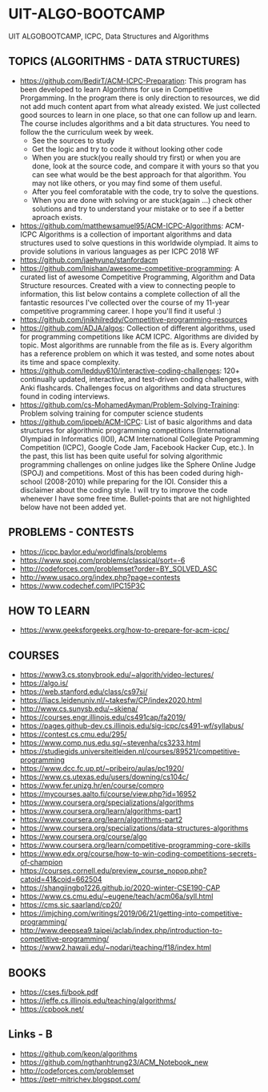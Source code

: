 # UIT-ALGO-BOOTCAMP
UIT ALGOBOOTCAMP, ICPC, Data Structures and Algorithms

## TOPICS (ALGORITHMS - DATA STRUCTURES)
* https://github.com/BedirT/ACM-ICPC-Preparation: This program has been developed to learn Algorithms for use in Competitive Prorgamming. In the program there is only direction to resources, we did not add much content apart from what already existed. We just collected good sources to learn in one place, so that one can follow up and learn. The course includes algorithms and a bit data structures. You need to follow the the curriculum week by week. 
    * See the sources to study
    * Get the logic and try to code it without looking other code
    * When you are stuck(you really should try first) or when you are done, look at the source code, and compare it with yours so that you can see what would be the best approach for that algorithm. You may not like others, or you may find some of them useful.
    * After you feel comforatable with the code, try to solve the questions.
    * When you are done with solving or are stuck(again ...) check other solutions and try to understand your mistake or to see if a better aproach exists.
* https://github.com/matthewsamuel95/ACM-ICPC-Algorithms: ACM-ICPC Algorithms is a collection of important algorithms and data structures used to solve questions in this worldwide olympiad. It aims to provide solutions in various languages as per ICPC 2018 WF
* https://github.com/jaehyunp/stanfordacm
* https://github.com/lnishan/awesome-competitive-programming: A curated list of awesome Competitive Programming, Algorithm and Data Structure resources. Created with a view to connecting people to information, this list below contains a complete collection of all the fantastic resources I've collected over the course of my 11-year competitive programming career. I hope you'll find it useful :)
* https://github.com/jnikhilreddy/Competitive-programming-resources
* https://github.com/ADJA/algos: Collection of different algorithms, used for programming competitions like ACM ICPC. Algorithms are divided by topic. Most algorithms are runnable from the file as is. Every algorithm has a reference problem on which it was tested, and some notes about its time and space complexity.
* https://github.com/ledduy610/interactive-coding-challenges: 120+ continually updated, interactive, and test-driven coding challenges, with Anki flashcards. Challenges focus on algorithms and data structures found in coding interviews.
* https://github.com/cs-MohamedAyman/Problem-Solving-Training: Problem solving training for computer science students
* https://github.com/ippeb/ACM-ICPC: List of basic algorithms and data structures for algorithmic programming competitions (International Olympiad in Informatics (IOI), ACM International Collegiate Programming Competition (ICPC), Google Code Jam, Facebook Hacker Cup, etc.). In the past, this list has been quite useful for solving algorithmic programming challenges on online judges like the Sphere Online Judge (SPOJ) and competitions. Most of this has been coded during high-school (2008-2010) while preparing for the IOI. Consider this a disclaimer about the coding style. I will try to improve the code whenever I have some free time. Bullet-points that are not highlighted below have not been added yet.

## PROBLEMS - CONTESTS
* https://icpc.baylor.edu/worldfinals/problems
* https://www.spoj.com/problems/classical/sort=-6
* http://codeforces.com/problemset?order=BY_SOLVED_ASC
* http://www.usaco.org/index.php?page=contests
* https://www.codechef.com/IPC15P3C

## HOW TO LEARN
* https://www.geeksforgeeks.org/how-to-prepare-for-acm-icpc/

## COURSES
* https://www3.cs.stonybrook.edu/~algorith/video-lectures/
* https://algo.is/
* https://web.stanford.edu/class/cs97si/
* https://liacs.leidenuniv.nl/~takesfw/CP/index2020.html 
* http://www.cs.sunysb.edu/~skiena/
* https://courses.engr.illinois.edu/cs491cap/fa2019/
* https://pages.github-dev.cs.illinois.edu/sig-icpc/cs491-wf/syllabus/
* https://contest.cs.cmu.edu/295/
* https://www.comp.nus.edu.sg/~stevenha/cs3233.html
* https://studiegids.universiteitleiden.nl/courses/89521/competitive-programming
* https://www.dcc.fc.up.pt/~pribeiro/aulas/pc1920/
* https://www.cs.utexas.edu/users/downing/cs104c/
* https://www.fer.unizg.hr/en/course/compro
* https://mycourses.aalto.fi/course/view.php?id=16952
* https://www.coursera.org/specializations/algorithms
* https://www.coursera.org/learn/algorithms-part1
* https://www.coursera.org/learn/algorithms-part2
* https://www.coursera.org/specializations/data-structures-algorithms
* https://www.coursera.org/course/algo
* https://www.coursera.org/learn/competitive-programming-core-skills
* https://www.edx.org/course/how-to-win-coding-competitions-secrets-of-champion
* https://courses.cornell.edu/preview_course_nopop.php?catoid=41&coid=662504
* https://shangjingbo1226.github.io/2020-winter-CSE190-CAP
* https://www.cs.cmu.edu/~eugene/teach/acm06a/syll.html
* https://cms.sic.saarland/cp20/
* https://imjching.com/writings/2019/06/21/getting-into-competitive-programming/
* http://www.deepsea9.taipei/aclab/index.php/introduction-to-competitive-programming/
* https://www2.hawaii.edu/~nodari/teaching/f18/index.html

## BOOKS
* https://cses.fi/book.pdf
* https://jeffe.cs.illinois.edu/teaching/algorithms/
* https://cpbook.net/

## Links - B
* https://github.com/keon/algorithms
* https://github.com/ngthanhtrung23/ACM_Notebook_new
* http://codeforces.com/problemset
* https://petr-mitrichev.blogspot.com/



